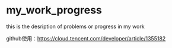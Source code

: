 # my_work_progress
this is the desription of problems or progress in my work


github使用：https://cloud.tencent.com/developer/article/1355182
